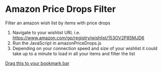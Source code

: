 # Amazon Price Drops Filter
Filter an amazon wish list by items with price drops

1. Navigate to your wishlist URL i.e. https://www.amazon.com/gp/registry/wishlist/153OV2P85MJD6
2. Run the JavaScript in amazonPriceDrops.js
3. Depending on your connection speed and size of your wishlist it could take up to a minute to load in all your items and filter the list

<a class="bookmarklet" href="javascript:(function()%7Bfunction%20removeItemsWithoutPriceDrops()%7Bvar%20anyRemoved%20%3D%20false%3Bvar%20listItems%20%3D%20document.getElementsByClassName('a-section%20g-item-sortable')%3Bfor%20(var%20i%20%3D%200%3B%20i%20%3C%20listItems.length%3B%20i%2B%2B)%20%7Bvar%20priceDrop%20%3D%20listItems%5Bi%5D.querySelectorAll('.itemPriceDrop')%3Bif%20(priceDrop.length%20%3D%3D%200)%20%7BlistItems%5Bi%5D.parentElement.removeChild(listItems%5Bi%5D)%3BanyRemoved%20%3D%20true%3B%7D%7Dif%20(anyRemoved)%20%7BremoveItemsWithoutPriceDrops()%3B%7D%7Dfunction%20loadAllAndRemoveItemsWithoutPriceDrops()%7Bwindow.scroll(0%2C%20document.body.scrollHeight)%3Bif%20((document.body.textContent%20%7C%7C%20document.body.innerText).indexOf('End%20of%20List')%20%3E%20-1)%20%7Bwindow.clearInterval(interval)%3BremoveItemsWithoutPriceDrops()%3Bdocument.getElementById('profile-list-name').innerHTML%20%3D%20'Books%20-%20'%20%2B%20document.getElementsByClassName('a-section%20g-item-sortable').length%3Bwindow.scroll(0%2C%200)%3B%7D%7Dvar%20interval%20%3D%20window.setInterval(loadAllAndRemoveItemsWithoutPriceDrops%2C%20250)%7D)()">Drag this to your bookmark bar</a>